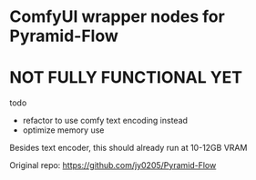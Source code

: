 # ComfyUI wrapper nodes for Pyramid-Flow

# NOT FULLY FUNCTIONAL YET

todo
- refactor to use comfy text encoding instead
- optimize memory use

Besides text encoder, this should already run at 10-12GB VRAM

Original repo: https://github.com/jy0205/Pyramid-Flow